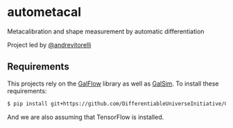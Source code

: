 # autometacal
Metacalibration and shape measurement by automatic differentiation

Project led by [@andrevitorelli](https://github.com/andrevitorelli)

## Requirements

This projects rely on the [GalFlow](https://github.com/DifferentiableUniverseInitiative/GalFlow) library as well as
[GalSim](https://github.com/GalSim-developers/GalSim). To install these requirements:
```bash
$ pip install git+https://github.com/DifferentiableUniverseInitiative/GalFlow.git
```
And we are also assuming that TensorFlow is installed.
